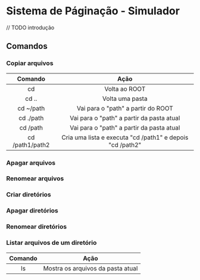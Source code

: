 # Sistema de Páginação - Simulador

// TODO introdução

## Comandos

### Copiar arquivos

|     Comando     |                           Ação                            |
|:---------------:|:---------------------------------------------------------:|
|       cd        |                       Volta ao ROOT                       |
|      cd ..      |                      Volta uma pasta                      |
|    cd ~/path    |            Vai para o "path" a partir do ROOT             |
|    cd ./path    |         Vai para o "path" a partir da pasta atual         |
|    cd /path     |         Vai para o "path" a partir da pasta atual         |
| cd /path1/path2 | Cria uma lista e executa "cd /path1" e depois "cd /path2" |

### Apagar arquivos

### Renomear arquivos

### Criar diretórios

### Apagar diretórios

### Renomear diretórios

### Listar arquivos de um diretório

| Comando |               Ação                |
|:-------:|:---------------------------------:|
|   ls    | Mostra os arquivos da pasta atual |